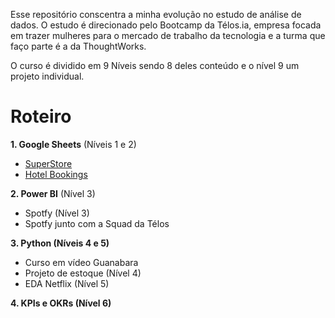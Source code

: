 Esse repositório conscentra a minha evolução no estudo de análise de dados. O estudo é direcionado pelo Bootcamp da Télos.ia, empresa focada em trazer mulheres para o mercado de trabalho da tecnologia e a turma que faço parte é a da ThoughtWorks.

O curso é dividido em 9 Níveis sendo 8 deles conteúdo e o nível 9 um projeto individual.


# Roteiro

**1. Google Sheets**  (Níveis 1 e 2)
   - [SuperStore](https://github.com/nay-ramos/analiseDados/blob/f89371a4e881991a322d596469b0506e94ce7144/startingProjects/SuperStore.ipynb)
   - [Hotel Bookings](https://github.com/nay-ramos/analiseDados/blob/main/startingProjects/HotelBooking.ipynb) 

**2. Power BI** (Nível 3)

   - Spotfy (Nível 3)
   - Spotfy junto com a Squad da Télos 

**3. Python (Níveis 4 e 5)**
  - Curso em vídeo Guanabara
  - Projeto de estoque (Nível 4)
  - EDA Netflix (Nível 5)

**4. KPIs e OKRs (Nível 6)**
